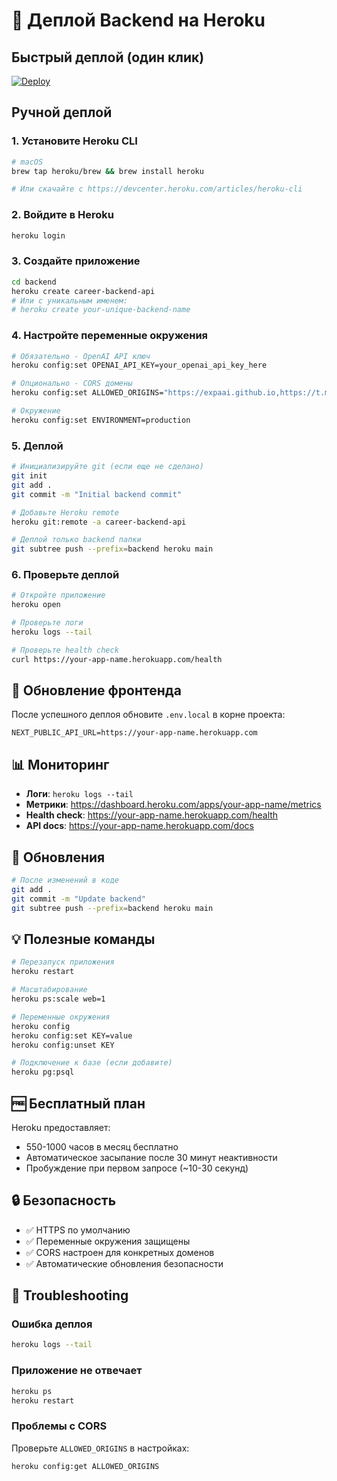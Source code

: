 # 🚀 Деплой Backend на Heroku

## Быстрый деплой (один клик)

[![Deploy](https://www.herokucdn.com/deploy/button.svg)](https://heroku.com/deploy?template=https://github.com/expaai/miniapp/tree/main/backend)

## Ручной деплой

### 1. Установите Heroku CLI

```bash
# macOS
brew tap heroku/brew && brew install heroku

# Или скачайте с https://devcenter.heroku.com/articles/heroku-cli
```

### 2. Войдите в Heroku

```bash
heroku login
```

### 3. Создайте приложение

```bash
cd backend
heroku create career-backend-api
# Или с уникальным именем:
# heroku create your-unique-backend-name
```

### 4. Настройте переменные окружения

```bash
# Обязательно - OpenAI API ключ
heroku config:set OPENAI_API_KEY=your_openai_api_key_here

# Опционально - CORS домены
heroku config:set ALLOWED_ORIGINS="https://expaai.github.io,https://t.me"

# Окружение
heroku config:set ENVIRONMENT=production
```

### 5. Деплой

```bash
# Инициализируйте git (если еще не сделано)
git init
git add .
git commit -m "Initial backend commit"

# Добавьте Heroku remote
heroku git:remote -a career-backend-api

# Деплой только backend папки
git subtree push --prefix=backend heroku main
```

### 6. Проверьте деплой

```bash
# Откройте приложение
heroku open

# Проверьте логи
heroku logs --tail

# Проверьте health check
curl https://your-app-name.herokuapp.com/health
```

## 🔧 Обновление фронтенда

После успешного деплоя обновите `.env.local` в корне проекта:

```env
NEXT_PUBLIC_API_URL=https://your-app-name.herokuapp.com
```

## 📊 Мониторинг

- **Логи**: `heroku logs --tail`
- **Метрики**: https://dashboard.heroku.com/apps/your-app-name/metrics
- **Health check**: https://your-app-name.herokuapp.com/health
- **API docs**: https://your-app-name.herokuapp.com/docs

## 🔄 Обновления

```bash
# После изменений в коде
git add .
git commit -m "Update backend"
git subtree push --prefix=backend heroku main
```

## 💡 Полезные команды

```bash
# Перезапуск приложения
heroku restart

# Масштабирование
heroku ps:scale web=1

# Переменные окружения
heroku config
heroku config:set KEY=value
heroku config:unset KEY

# Подключение к базе (если добавите)
heroku pg:psql
```

## 🆓 Бесплатный план

Heroku предоставляет:
- 550-1000 часов в месяц бесплатно
- Автоматическое засыпание после 30 минут неактивности
- Пробуждение при первом запросе (~10-30 секунд)

## 🔒 Безопасность

- ✅ HTTPS по умолчанию
- ✅ Переменные окружения защищены
- ✅ CORS настроен для конкретных доменов
- ✅ Автоматические обновления безопасности

## 🚨 Troubleshooting

### Ошибка деплоя
```bash
heroku logs --tail
```

### Приложение не отвечает
```bash
heroku ps
heroku restart
```

### Проблемы с CORS
Проверьте `ALLOWED_ORIGINS` в настройках:
```bash
heroku config:get ALLOWED_ORIGINS
```